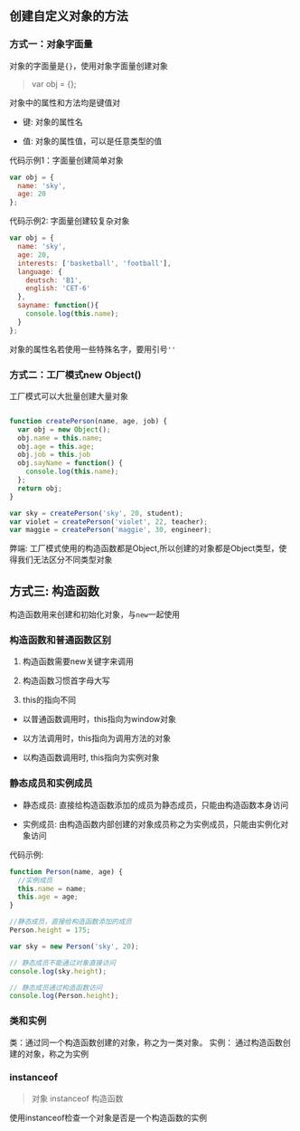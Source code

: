 ## 创建自定义对象的方法

### 方式一：对象字面量

对象的字面量是`{}`，使用对象字面量创建对象

> var obj = {};

对象中的属性和方法均是键值对

- 键: 对象的属性名

- 值: 对象的属性值，可以是任意类型的值

代码示例1：字面量创建简单对象

```javascript
var obj = {
  name: 'sky',
  age: 20
};

```

代码示例2: 字面量创建较复杂对象

```javascript
var obj = {
  name: 'sky',
  age: 20,
  interests: ['basketball', 'football'],
  language: {
    deutsch: 'B1',
    english: 'CET-6'
  },
  sayname: function(){
    console.log(this.name);
  }
};
```

对象的属性名若使用一些特殊名字，要用引号`''`

### 方式二：工厂模式new Object()

工厂模式可以大批量创建大量对象

```javascript

function createPerson(name, age, job) {
  var obj = new Object();
  obj.name = this.name;
  obj.age = this.age;
  obj.job = this.job
  obj.sayName = function() {
    console.log(this.name);
  };
  return obj;
}

var sky = createPerson('sky', 20, student);
var violet = createPerson('violet', 22, teacher);
var maggie = createPerson('maggie', 30, engineer);
```

弊端: 工厂模式使用的构造函数都是Object,所以创建的对象都是Object类型，使得我们无法区分不同类型对象

## 方式三: 构造函数

构造函数用来创建和初始化对象，与`new`一起使用

### 构造函数和普通函数区别

1. 构造函数需要new关键字来调用

2. 构造函数习惯首字母大写

3. this的指向不同

  - 以普通函数调用时，this指向为window对象

  - 以方法调用时，this指向为调用方法的对象

  - 以构造函数调用时, this指向为实例对象

### 静态成员和实例成员

  - 静态成员: 直接给构造函数添加的成员为静态成员，只能由构造函数本身访问

  - 实例成员: 由构造函数内部创建的对象成员称之为实例成员，只能由实例化对象访问

  代码示例: 

  ```javascript
  function Person(name, age) {
    //实例成员
    this.name = name;
    this.age = age;
  }

  //静态成员，直接给构造函数添加的成员
  Person.height = 175;
  
  var sky = new Person('sky', 20);

  // 静态成员不能通过对象直接访问 
  console.log(sky.height); 

  // 静态成员通过构造函数访问
  console.log(Person.height);
  ```

### 类和实例

类：通过同一个构造函数创建的对象，称之为一类对象。
实例： 通过构造函数创建的对象，称之为实例

### instanceof

> 对象 instanceof 构造函数

使用instanceof检查一个对象是否是一个构造函数的实例







